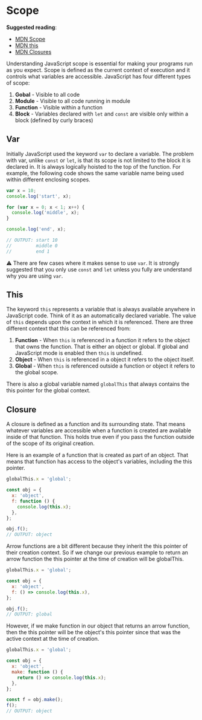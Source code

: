 # Scope

**Suggested reading**:

- [MDN Scope](https://developer.mozilla.org/en-US/docs/Glossary/Scope)
- [MDN this](https://developer.mozilla.org/en-US/docs/Web/JavaScript/Reference/Operators/this)
- [MDN Closures](https://developer.mozilla.org/en-US/docs/Web/JavaScript/Closures)

Understanding JavaScript scope is essential for making your programs run as you expect. Scope is defined as the current context of execution and it controls what variables are accessible. JavaScript has four different types of scope:

1. **Gobal** - Visible to all code
1. **Module** - Visible to all code running in module
1. **Function** - Visible within a function
1. **Block** - Variables declared with `let` and `const` are visible only within a block (defined by curly braces)

## Var

Initially JavaScript used the keyword `var` to declare a variable. The problem with var, unlike `const` or `let`, is that its scope is not limited to the block it is declared in. It is always logically hoisted to the top of the function. For example, the following code shows the same variable name being used within different enclosing scopes.

```js
var x = 10;
console.log('start', x);

for (var x = 0; x < 1; x++) {
  console.log('middle', x);
}

console.log('end', x);

// OUTPUT: start 10
//         middle 0
//         end 1
```

⚠ There are few cases where it makes sense to use `var`. It is strongly suggested that you only use `const` and `let` unless you fully are understand why you are using `var`.

## This

The keyword `this` represents a variable that is always available anywhere in JavaScript code. Think of it as an automatically declared variable. The value of `this` depends upon the context in which it is referenced. There are three different context that this can be referenced from:

1. **Function** - When `this` is referenced in a function it refers to the object that owns the function. That is either an object or global. If global and JavaScript mode is enabled then `this` is undefined.
1. **Object** - When `this` is referenced in a object it refers to the object itself.
1. **Global** - When `this` is referenced outside a function or object it refers to the global scope.

There is also a global variable named `globalThis` that always contains the this pointer for the global context.

## Closure

A closure is defined as a function and its surrounding state. That means whatever variables are accessible when a function is created are available inside of that function. This holds true even if you pass the function outside of the scope of its original creation.

Here is an example of a function that is created as part of an object. That means that function has access to the object's variables, including the this pointer.

```js
globalThis.x = 'global';

const obj = {
  x: 'object',
  f: function () {
    console.log(this.x);
  },
};

obj.f();
// OUTPUT: object
```

Arrow functions are a bit different because they inherit the this pointer of their creation context. So if we change our previous example to return an arrow function the this pointer at the time of creation will be globalThis.

```js
globalThis.x = 'global';

const obj = {
  x: 'object',
  f: () => console.log(this.x),
};

obj.f();
// OUTPUT: global
```

However, if we make function in our object that returns an arrow function, then the this pointer will be the object's this pointer since that was the active context at the time of creation.

```js
globalThis.x = 'global';

const obj = {
  x: 'object',
  make: function () {
    return () => console.log(this.x);
  },
};

const f = obj.make();
f();
// OUTPUT: object
```
